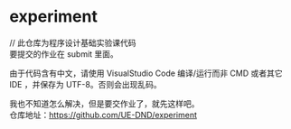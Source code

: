 # experiment
// 此仓库为程序设计基础实验课代码  
要提交的作业在 submit 里面。

由于代码含有中文，请使用 VisualStudio Code 编译/运行而非 CMD 或者其它 IDE ，并保存为 UTF-8。否则会出现乱码。 
   
我也不知道怎么解决，但是要交作业了，就先这样吧。  
仓库地址：https://github.com/UE-DND/experiment

